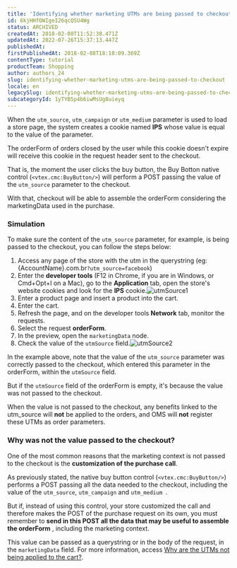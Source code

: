 ```yaml
---
title: 'Identifying whether marketing UTMs are being passed to checkout'
id: 6kjHHfOWIgeI26qcQSU4Wg
status: ARCHIVED
createdAt: 2018-02-08T11:52:38.471Z
updatedAt: 2022-07-26T15:37:13.447Z
publishedAt: 
firstPublishedAt: 2018-02-08T18:18:09.369Z
contentType: tutorial
productTeam: Shopping
author: authors_24
slug: identifying-whether-marketing-utms-are-being-passed-to-checkout
locale: en
legacySlug: identifying-whether-marketing-utms-are-being-passed-to-checkout
subcategoryId: 1yTYB5p4b6iwMsUg8uieyq
---
```


When the `utm_source`, `utm_campaign` or `utm_medium` parameter is used to load a store page, the system creates a cookie named __IPS__ whose value is equal to the value of the parameter.

The orderForm of orders closed by the user while this cookie doesn't expire will receive this cookie in the request header sent to the checkout.

That is, the moment the user clicks the buy button, the Buy Botton native control (`<vtex.cmc:BuyButton/>`) will perform a POST passing the value of the `utm_source` parameter to the checkout.

With that, checkout will be able to assemble the orderForm considering the marketingData used in the purchase.

### Simulation

To make sure the content of the `utm_source` parameter, for example, is being passed to the checkout, you can follow the steps below:
1. Access any page of the store with the utm in the querystring (eg: {AccountName}.com.br`?utm_source=facebook`)
2. Enter the __developer tools__ (F12 in Chrome, if you are in Windows, or Cmd+Opt+I on a Mac), go to the __Application__ tab, open the store's website cookies and look for the __IPS__ cookie.![utmSource1](https://images.contentful.com/alneenqid6w5/2tGleKs2b2Gge8oEoquSGm/17efaf14e42cd655b037c2bd009eb0d6/utmSource1.png)
3. Enter a product page and insert a product into the cart.
4. Enter the cart.
5. Refresh the page, and on the developer tools __Network__ tab, monitor the requests.
6. Select the request __orderForm__.
7. In the preview, open the `marketingData` node.
8. Check the value of the `utmSource` field.![utmSource2](https://images.contentful.com/alneenqid6w5/3k5685cAUwy4uk4S2I6qGm/6595f50415b17965047c2023ffb46658/utmSource2.png)

In the example above, note that the value of the `utm_source` parameter was correctly passed to the checkout, which entered this parameter in the orderForm, within the `utmSource` field.

But if the `utmSource` field of the orderForm is empty, it's because the value was not passed to the checkout.

When the value is not passed to the checkout, any benefits linked to the utm_source will __not__ be applied to the orders, and OMS will __not__ register these UTMs as order parameters.

### Why was not the value passed to the checkout?

One of the most common reasons that the marketing context is not passed to the checkout is the __customization of the purchase call__.

As previously stated, the native buy button control (`<vtex.cmc:BuyButton/>`) performs a POST passing all the data needed to the checkout, including the value of the `utm_source`, `utm_campaign` and `utm_medium `.

But if, instead of using this control, your store customized the call and therefore makes the POST of the purchase request on its own, you must remember to __send in this POST all the data that may be useful to assemble the orderForm__ , including the marketing context.

This value can be passed as a querystring or in the body of the request, in the `marketingData` field. For more information, access [Why are the UTMs not being applied to the cart?](https://developers.vtex.com/vtex-rest-api/docs/why-are-the-utms-not-being-applied-to-the-cart).
